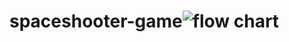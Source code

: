 # spaceshooter-game![flow chart](https://github.com/user-attachments/assets/d9a0612d-8b4f-46a2-a3d0-666d73303636)
